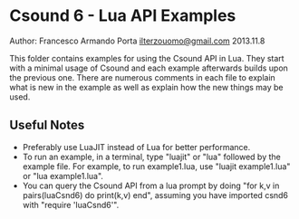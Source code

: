 # Csound 6 - Lua API Examples
Author: Francesco Armando Porta <ilterzouomo@gmail.com>
2013.11.8

This folder contains examples for using the Csound API in Lua. They start with a minimal usage of Csound and each example afterwards builds upon the previous one.  There are numerous comments in each file to explain what is new in the example as well as explain how the new things may be used. 

## Useful Notes
* Preferably use LuaJIT instead of Lua for better performance.
* To run an example, in a terminal, type "luajit" or "lua" followed by the example file. For example, to run example1.lua, use "luajit example1.lua" or "lua example1.lua".
* You can query the Csound API from a lua prompt by doing "for k,v in pairs(luaCsnd6) do print(k,v) end", assuming you have imported csnd6 with "require 'luaCsnd6'". 

